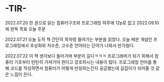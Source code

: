 # -TIR-
2022.07.20 한 권으로 읽는 컴퓨터구조와 프로그래밍 하루에 12p로 잡고 2022.09.10에 완독 목표 오늘 주문

2022.07.21 오늘 도착 책 간단히 목차랑 들어가는 부분을 읽었다. 오늘 배운 개념인 프로그래밍에서 추상화와 저수준, 고수준 언어라는 단어가 나와서 반가웠다.

2022.07.22 이 책 생각보다 들어가며 부분이 길다ㅋㅋㅋ 프로그래머가 되기 위해서 컴퓨터 기초부터 탄탄히 가져가야 한다고 강조하시는 내용이 많다. 프로그래밍 언어를 통해 코드를 작성하면서 컴퓨터가 어떻게 반응하는건지 궁금했는데 길잡이가 되어줄 것 같은 느낌이 든다.

